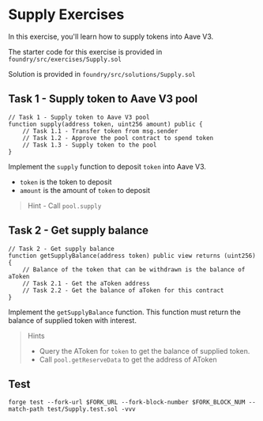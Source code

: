 # Supply Exercises

In this exercise, you'll learn how to supply tokens into Aave V3.

The starter code for this exercise is provided in `foundry/src/exercises/Supply.sol`

Solution is provided in `foundry/src/solutions/Supply.sol`

## Task 1 - Supply token to Aave V3 pool

```solidity
// Task 1 - Supply token to Aave V3 pool
function supply(address token, uint256 amount) public {
    // Task 1.1 - Transfer token from msg.sender
    // Task 1.2 - Approve the pool contract to spend token
    // Task 1.3 - Supply token to the pool
}
```

Implement the `supply` function to deposit `token` into Aave V3.

- `token` is the token to deposit
- `amount` is the amount of `token` to deposit

> Hint - Call `pool.supply`

## Task 2 - Get supply balance

```solidity
// Task 2 - Get supply balance
function getSupplyBalance(address token) public view returns (uint256) {
    // Balance of the token that can be withdrawn is the balance of aToken
    // Task 2.1 - Get the aToken address
    // Task 2.2 - Get the balance of aToken for this contract
}
```

Implement the `getSupplyBalance` function. This function must return the balance of supplied token with interest.

> Hints
>
> - Query the AToken for `token` to get the balance of supplied token.
> - Call `pool.getReserveData` to get the address of AToken

## Test

```shell
forge test --fork-url $FORK_URL --fork-block-number $FORK_BLOCK_NUM --match-path test/Supply.test.sol -vvv
```
